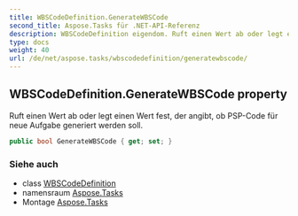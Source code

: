 ```yaml
---
title: WBSCodeDefinition.GenerateWBSCode
second_title: Aspose.Tasks für .NET-API-Referenz
description: WBSCodeDefinition eigendom. Ruft einen Wert ab oder legt einen Wert fest der angibt ob PSPCode für neue Aufgabe generiert werden soll.
type: docs
weight: 40
url: /de/net/aspose.tasks/wbscodedefinition/generatewbscode/
---
```

## WBSCodeDefinition.GenerateWBSCode property

Ruft einen Wert ab oder legt einen Wert fest, der angibt, ob PSP-Code für neue Aufgabe generiert werden soll.

```csharp
public bool GenerateWBSCode { get; set; }
```

### Siehe auch

* class [WBSCodeDefinition](../)
* namensraum [Aspose.Tasks](../../wbscodedefinition/)
* Montage [Aspose.Tasks](../../../)


